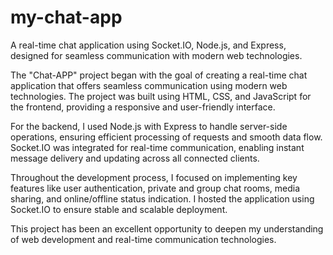 # my-chat-app
A real-time chat application using Socket.IO, Node.js, and Express, designed for seamless communication with modern web technologies.

The "Chat-APP" project began with the goal of creating a real-time chat application that offers seamless communication using modern web technologies. The project was built using HTML, CSS, and JavaScript for the frontend, providing a responsive and user-friendly interface.

For the backend, I used Node.js with Express to handle server-side operations, ensuring efficient processing of requests and smooth data flow. Socket.IO was integrated for real-time communication, enabling instant message delivery and updating across all connected clients.

Throughout the development process, I focused on implementing key features like user authentication, private and group chat rooms, media sharing, and online/offline status indication. I hosted the application using Socket.IO to ensure stable and scalable deployment.

This project has been an excellent opportunity to deepen my understanding of web development and real-time communication technologies.
